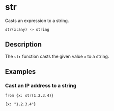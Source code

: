 # str

Casts an expression to a string.

```tql
str(x:any) -> string
```

## Description

The `str` function casts the given value `x` to a string.

## Examples

### Cast an IP address to a string

```tql
from {x: str(1.2.3.4)}
```

```tql
{x: "1.2.3.4"}
```
